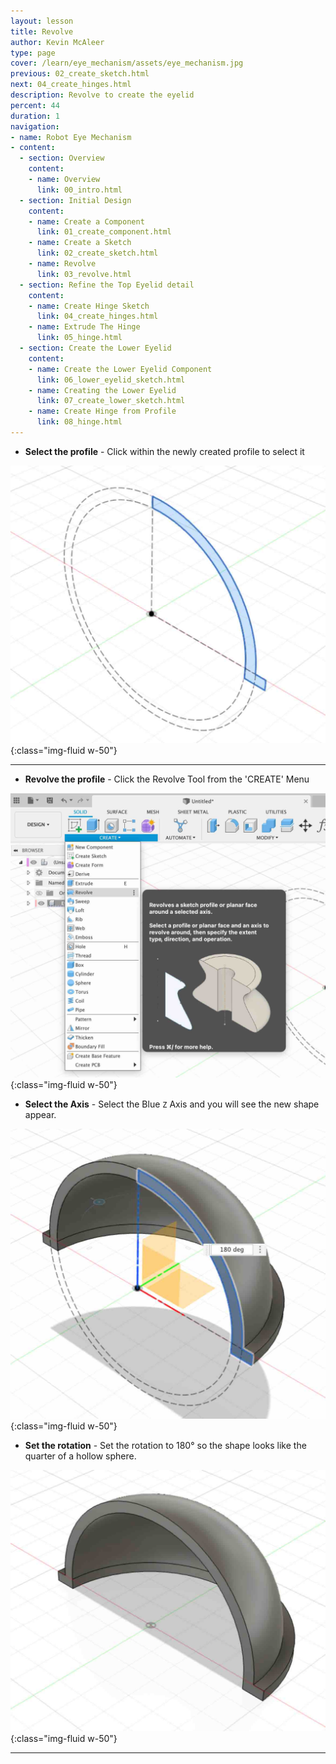 ```yaml
---
layout: lesson
title: Revolve
author: Kevin McAleer
type: page
cover: /learn/eye_mechanism/assets/eye_mechanism.jpg
previous: 02_create_sketch.html
next: 04_create_hinges.html
description: Revolve to create the eyelid
percent: 44
duration: 1
navigation:
- name: Robot Eye Mechanism
- content:
  - section: Overview
    content:
    - name: Overview
      link: 00_intro.html
  - section: Initial Design
    content:
    - name: Create a Component
      link: 01_create_component.html
    - name: Create a Sketch
      link: 02_create_sketch.html
    - name: Revolve
      link: 03_revolve.html
  - section: Refine the Top Eyelid detail
    content:
    - name: Create Hinge Sketch
      link: 04_create_hinges.html
    - name: Extrude The Hinge
      link: 05_hinge.html
  - section: Create the Lower Eyelid
    content:
    - name: Create the Lower Eyelid Component
      link: 06_lower_eyelid_sketch.html
    - name: Creating the Lower Eyelid
      link: 07_create_lower_sketch.html
    - name: Create Hinge from Profile
      link: 08_hinge.html
---
```



* **Select the profile** - Click within the newly created profile to select it

![Profile](assets/eye18.jpg){:class="img-fluid w-50"}

---

* **Revolve the profile** - Click the Revolve Tool from the 'CREATE' Menu

![Profile](assets/eye19.jpg){:class="img-fluid w-50"}

* **Select the Axis** - Select the Blue `Z` Axis and you will see the new shape appear.

![Profile](assets/eye20.jpg){:class="img-fluid w-50"}

* **Set the rotation** - Set the rotation to 180° so the shape looks like the quarter of a hollow sphere.

![Profile](assets/eye21.jpg){:class="img-fluid w-50"}

---
